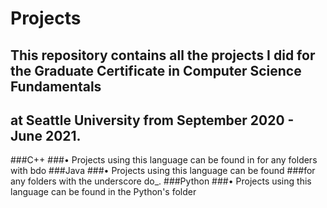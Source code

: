 # Projects
## This repository contains all the projects I did for the Graduate Certificate in Computer Science Fundamentals 
## at Seattle University from September 2020 - June 2021. 
###C++
###• Projects using this language can be found in for any folders with bdo
###Java
###• Projects using this language can be found 
###for any folders with the underscore do_.
###Python
###• Projects using this language can be found in the Python's folder
